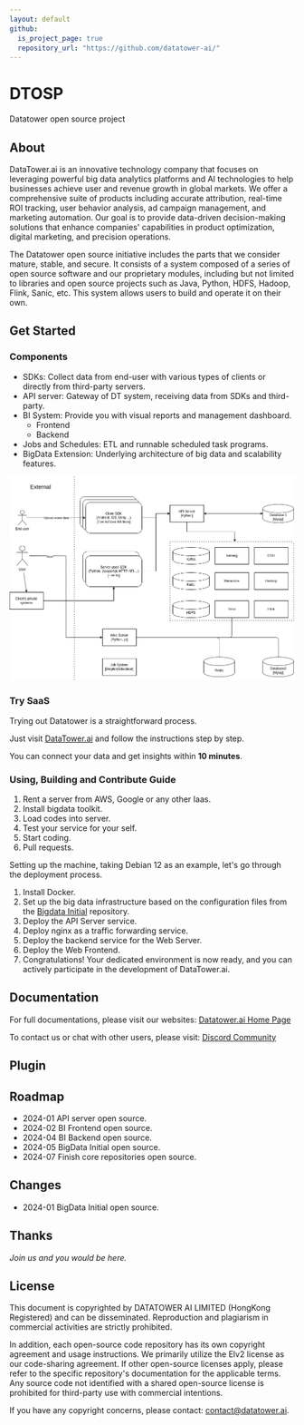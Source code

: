 ```yaml
---
layout: default
github:
  is_project_page: true
  repository_url: "https://github.com/datatower-ai/"
---
```


# DTOSP

Datatower open source project

## About

DataTower.ai is an innovative technology company that focuses on leveraging powerful big data analytics platforms and AI technologies to help businesses achieve user and revenue growth in global markets. We offer a comprehensive suite of products including accurate attribution, real-time ROI tracking, user behavior analysis, ad campaign management, and marketing automation. Our goal is to provide data-driven decision-making solutions that enhance companies' capabilities in product optimization, digital marketing, and precision operations.

The Datatower open source initiative includes the parts that we consider mature, stable, and secure. It consists of a system composed of a series of open source software and our proprietary modules, including but not limited to libraries and open source projects such as Java, Python, HDFS, Hadoop, Flink, Sanic, etc. This system allows users to build and operate it on their own.

## Get Started

### Components
* SDKs: Collect data from end-user with various types of clients or directly from third-party servers.
* API server: Gateway of DT system, receiving data from SDKs and third-party.
* BI System: Provide you with visual reports and management dashboard.
    * Frontend
    * Backend
* Jobs and Schedules: ETL and runnable scheduled task programs.
* BigData Extension: Underlying architecture of big data and scalability features.

<img src="./diagrams/dt.typefromweb.app.diagrams.net.drawio.png" alt="drawing" width="800"/>


### Try SaaS

Trying out Datatower is a straightforward process.

Just visit [DataTower.ai](https://datatower.ai/) and follow the instructions step by step.

You can connect your data and get insights within **10 minutes**.

### Using, Building and Contribute Guide

1. Rent a server from AWS, Google or any other Iaas.
2. Install bigdata toolkit.
3. Load codes into server.
4. Test your service for your self.
5. Start coding.
6. Pull requests.

Setting up the machine, taking Debian 12 as an example, let's go through the deployment process.

1. Install Docker.
2. Set up the big data infrastructure based on the configuration files from the [Bigdata Initial](https://github.com/datatower-ai/bigdata-initial) repository.
3. Deploy the API Server service.
4. Deploy nginx as a traffic forwarding service.
5. Deploy the backend service for the Web Server.
6. Deploy the Web Frontend.
7. Congratulations! Your dedicated environment is now ready, and you can actively participate in the development of DataTower.ai.

## Documentation

For full documentations, please visit our websites:
[Datatower.ai Home Page](https://datatower.ai/)

To contact us or chat with other users, please visit:
[Discord Community](https://discord.gg/bRVZ64EVVV)

## Plugin

## Roadmap

* 2024-01 API server open source.
* 2024-02 BI Frontend open source.
* 2024-04 BI Backend open source.
* 2024-05 BigData Initial open source.
* 2024-07 Finish core repositories open source.

## Changes

* 2024-01 BigData Initial open source.

## Thanks

*Join us and you would be here.*

## License

This document is copyrighted by DATATOWER AI LIMITED (HongKong Registered) and can be disseminated. Reproduction and plagiarism in commercial activities are strictly prohibited.

In addition, each open-source code repository has its own copyright agreement and usage instructions. We primarily utilize the Elv2 license as our code-sharing agreement. If other open-source licenses apply, please refer to the specific repository's documentation for the applicable terms. Any source code not identified with a shared open-source license is prohibited for third-party use with commercial intentions.

If you have any copyright concerns, please contact: contact@datatower.ai.

